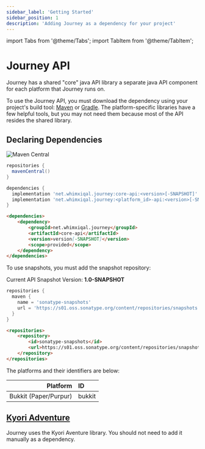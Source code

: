 ```yaml
---
sidebar_label: 'Getting Started'
sidebar_position: 1
description: 'Adding Journey as a dependency for your project'
---
```


import Tabs from '@theme/Tabs';
import TabItem from '@theme/TabItem';

# Journey API

Journey has a shared "core" java API library a separate java API component for each platform that Journey runs on. 

To use the Journey API, you must download the dependency using your project's build tool: [Maven](https://maven.apache.org/) or [Gradle](https://docs.gradle.org/). The platform-specific libraries have a few helpful tools, but you may not need them because most of the API resides the shared library.

## Declaring Dependencies

![Maven Central](https://img.shields.io/maven-central/v/net.whimxiqal.journey/core-api?label=API%20Version&style=for-the-badge)

<Tabs groupId="build-tool">
  <TabItem value="gradle" label="Gradle">

```gradle
repositories {
  mavenCentral()
}

dependencies {
  implementation 'net.whimxiqal.journey:core-api:<version>[-SNAPSHOT]'
  implementation 'net.whimxiqal.journey:<platform_id>-api:<version>[-SNAPSHOT]'
}
```

  </TabItem>
  <TabItem value="maven" label="Maven">

```markdown
<dependencies>
    <dependency>
        <groupId>net.whimxiqal.journey</groupId>
        <artifactId>core-api</artifactId>
        <version>version[-SNAPSHOT]</version>
        <scope>provided</scope>
    </dependency>
</dependencies>
```

  </TabItem>
</Tabs>

To use snapshots, you must add the snapshot repository:

Current API Snapshot Version: **1.0-SNAPSHOT**

<!-- Uncomment the below badge once we move beyond 1.0, since an erroneous 1.0.0 is blocking the current 1.0 build -->
<!-- ![Sonatype Nexus (Snapshots)](https://img.shields.io/nexus/s/net.whimxiqal.journey/core-api?label=API%20Snapshot%20Version&server=https%3A%2F%2Fs01.oss.sonatype.org&style=for-the-badge) -->

<Tabs groupId="build-tool">
  <TabItem value="gradle" label="Gradle">

```gradle
repositories {
  maven {
    name = 'sonatype-snapshots'
    url = 'https://s01.oss.sonatype.org/content/repositories/snapshots'
  }
}
```

  </TabItem>
  <TabItem value="maven" label="Maven">

```markdown
<repositories>
    <repository>
        <id>sonatype-snapshots</id>
        <url>https://s01.oss.sonatype.org/content/repositories/snapshots</url>
    </repository>
</repositories>
```

  </TabItem>
</Tabs>

The platforms and their identifiers are below:

|              Platform | ID     |
| --------------------: | :----- |
| Bukkit (Paper/Purpur) | bukkit |

## [Kyori Adventure](https://docs.adventure.kyori.net/)

Journey uses the Kyori Aventure library. You should not need to add it manually as a dependency.
